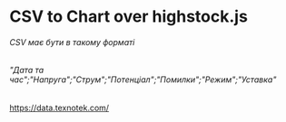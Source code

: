 # CSV to Chart over highstock.js
###### CSV має бути в такому форматi
###### "Дата та час";"Напруга";"Струм";"Потенціал";"Помилки";"Режим";"Уставка"
###### 
https://data.texnotek.com/
